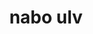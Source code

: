 ---
title: "nabo ulv"
description: "nabo ulv"
layout: shop
keywords:
  - 美食競賽
  - 台灣美食
  - 美食精選
datePublished: "2025-06-30"
dateModified: "2025-07-03"
city: "台北市"
district: "大安區"
address: "台北市大安區敦化南路一段160巷18號"
phone: "0287710828"
geo: "25.04350617482437, 121.5476475299198"
google_map: "https://maps.app.goo.gl/PrDH2vAcV7WitEFC8"
footinder: "https://footinder.com.tw/%E5%8F%B0%E5%8C%97%E5%B8%82%E5%A4%A7%E5%AE%89%E5%8D%80/362128/"
official: "https://www.ulvtaipei.com/"
award:
  - name: "500盤"
    year: "2024"
    entries:
      - dishes:
          - "烤鴨，煙燻麵疙瘩，西梅李醬"
          - "蒜頭辣椒麵"

---